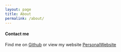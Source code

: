 ```yaml
---
layout: page
title: About
permalink: /about/
---
```



#### Contact me

Find me on [Github][github] or view my website [PersonalWebsite][personalwebsite]


[github]: https://github.com/rolinawu
[personalwebsite]: https://www.rolinawu.com